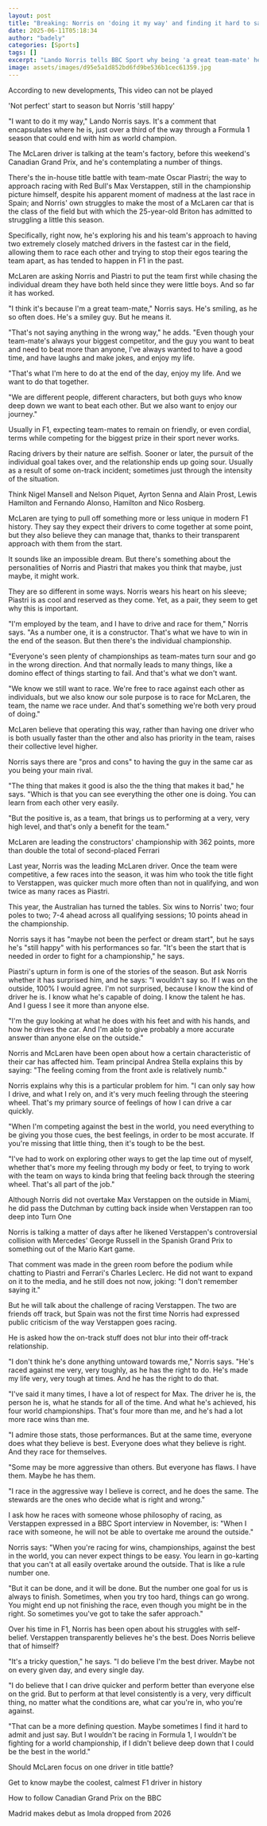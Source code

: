```yaml
---
layout: post
title: "Breaking: Norris on 'doing it my way' and finding it hard to say he is 'the best'"
date: 2025-06-11T05:18:34
author: "badely"
categories: [Sports]
tags: []
excerpt: "Lando Norris tells BBC Sport why being 'a great team-mate' helps keep the harmony within McLaren and discusses the challenge of racing against Max Ver"
image: assets/images/d95e5a1d852bd6fd9be536b1cec61359.jpg
---
```


According to new developments, This video can not be played

'Not perfect' start to season but Norris 'still happy'

"I want to do it my way," Lando Norris says. It's a comment that encapsulates where he is, just over a third of the way through a Formula 1 season that could end with him as world champion.

The McLaren driver is talking at the team's factory, before this weekend's Canadian Grand Prix, and he's contemplating a number of things.

There's the in-house title battle with team-mate Oscar Piastri; the way to approach racing with Red Bull's Max Verstappen, still in the championship picture himself, despite his apparent moment of madness at the last race in Spain; and Norris' own struggles to make the most of a McLaren car that is the class of the field but with which the 25-year-old Briton has admitted to struggling a little this season.

Specifically, right now, he's exploring his and his team's approach to having two extremely closely matched drivers in the fastest car in the field, allowing them to race each other and trying to stop their egos tearing the team apart, as has tended to happen in F1 in the past.

McLaren are asking Norris and Piastri to put the team first while chasing the individual dream they have both held since they were little boys. And so far it has worked.

"I think it's because I'm a great team-mate," Norris says. He's smiling, as he so often does. He's a smiley guy. But he means it.

"That's not saying anything in the wrong way," he adds. "Even though your team-mate's always your biggest competitor, and the guy you want to beat and need to beat more than anyone, I've always wanted to have a good time, and have laughs and make jokes, and enjoy my life.

"That's what I'm here to do at the end of the day, enjoy my life. And we want to do that together.

"We are different people, different characters, but both guys who know deep down we want to beat each other. But we also want to enjoy our journey."

Usually in F1, expecting team-mates to remain on friendly, or even cordial, terms while competing for the biggest prize in their sport never works.

Racing drivers by their nature are selfish. Sooner or later, the pursuit of the individual goal takes over, and the relationship ends up going sour. Usually as a result of some on-track incident; sometimes just through the intensity of the situation.

Think Nigel Mansell and Nelson Piquet, Ayrton Senna and Alain Prost, Lewis Hamilton and Fernando Alonso, Hamilton and Nico Rosberg.

McLaren are tying to pull off something more or less unique in modern F1 history. They say they expect their drivers to come together at some point, but they also believe they can manage that, thanks to their transparent approach with them from the start.

It sounds like an impossible dream. But there's something about the personalities of Norris and Piastri that makes you think that maybe, just maybe, it might work.

They are so different in some ways. Norris wears his heart on his sleeve; Piastri is as cool and reserved as they come. Yet, as a pair, they seem to get why this is important.

"I'm employed by the team, and I have to drive and race for them," Norris says. "As a number one, it is a constructor. That's what we have to win in the end of the season. But then there's the individual championship.

"Everyone's seen plenty of championships as team-mates turn sour and go in the wrong direction. And that normally leads to many things, like a domino effect of things starting to fail. And that's what we don't want.

"We know we still want to race. We're free to race against each other as individuals, but we also know our sole purpose is to race for McLaren, the team, the name we race under. And that's something we're both very proud of doing."

McLaren believe that operating this way, rather than having one driver who is both usually faster than the other and also has priority in the team, raises their collective level higher.

Norris says there are "pros and cons" to having the guy in the same car as you being your main rival.

"The thing that makes it good is also the the thing that makes it bad," he says. "Which is that you can see everything the other one is doing. You can learn from each other very easily.

"But the positive is, as a team, that brings us to performing at a very, very high level, and that's only a benefit for the team."

McLaren are leading the constructors' championship with 362 points, more than double the total of second-placed Ferrari

Last year, Norris was the leading McLaren driver. Once the team were competitive, a few races into the season, it was him who took the title fight to Verstappen, was quicker much more often than not in qualifying, and won twice as many races as Piastri.

This year, the Australian has turned the tables. Six wins to Norris' two; four poles to two; 7-4 ahead across all qualifying sessions; 10 points ahead in the championship.

Norris says it has "maybe not been the perfect or dream start", but he says he's "still happy" with his performances so far. "It's been the start that is needed in order to fight for a championship," he says.

Piastri's upturn in form is one of the stories of the season. But ask Norris whether it has surprised him, and he says: "I wouldn't say so. If I was on the outside, 100% I would agree. I'm not surprised, because I know the kind of driver he is. I know what he's capable of doing. I know the talent he has. And I guess I see it more than anyone else.

"I'm the guy looking at what he does with his feet and with his hands, and how he drives the car. And I'm able to give probably a more accurate answer than anyone else on the outside."

Norris and McLaren have been open about how a certain characteristic of their car has affected him. Team principal Andrea Stella explains this by saying: "The feeling coming from the front axle is relatively numb."

Norris explains why this is a particular problem for him. "I can only say how I drive, and what I rely on, and it's very much feeling through the steering wheel. That's my primary source of feelings of how I can drive a car quickly.

"When I'm competing against the best in the world, you need everything to be giving you those cues, the best feelings, in order to be most accurate. If you're missing that little thing, then it's tough to be the best.

"I've had to work on exploring other ways to get the lap time out of myself, whether that's more my feeling through my body or feet, to trying to work with the team on ways to kinda bring that feeling back through the steering wheel. That's all part of the job."

Although Norris did not overtake Max Verstappen on the outside in Miami, he did pass the Dutchman by cutting back inside when Verstappen ran too deep into Turn One

Norris is talking a matter of days after he likened Verstappen's controversial collision with Mercedes' George Russell in the Spanish Grand Prix to something out of the Mario Kart game.

That comment was made in the green room before the podium while chatting to Piastri and Ferrari's Charles Leclerc. He did not want to expand on it to the media, and he still does not now, joking: "I don't remember saying it."

But he will talk about the challenge of racing Verstappen. The two are friends off track, but Spain was not the first time Norris had expressed public criticism of the way Verstappen goes racing.

He is asked how the on-track stuff does not blur into their off-track relationship.

"I don't think he's done anything untoward towards me," Norris says. "He's raced against me very, very toughly, as he has the right to do. He's made my life very, very tough at times. And he has the right to do that.

"I've said it many times, I have a lot of respect for Max. The driver he is, the person he is, what he stands for all of the time. And what he's achieved, his four world championships. That's four more than me, and he's had a lot more race wins than me.

"I admire those stats, those performances. But at the same time, everyone does what they believe is best. Everyone does what they believe is right. And they race for themselves.

"Some may be more aggressive than others. But everyone has flaws. I have them. Maybe he has them.

"I race in the aggressive way I believe is correct, and he does the same. The stewards are the ones who decide what is right and wrong."

I ask how he races with someone whose philosophy of racing, as Verstappen expressed in a BBC Sport interview in November, is: "When I race with someone, he will not be able to overtake me around the outside."

Norris says: "When you're racing for wins, championships, against the best in the world, you can never expect things to be easy. You learn in go-karting that you can't at all easily overtake around the outside. That is like a rule number one.

"But it can be done, and it will be done. But the number one goal for us is always to finish. Sometimes, when you try too hard, things can go wrong. You might end up not finishing the race, even though you might be in the right. So sometimes you've got to take the safer approach."

Over his time in F1, Norris has been open about his struggles with self-belief. Verstappen transparently believes he's the best. Does Norris believe that of himself?

"It's a tricky question," he says. "I do believe I'm the best driver. Maybe not on every given day, and every single day.

"I do believe that I can drive quicker and perform better than everyone else on the grid. But to perform at that level consistently is a very, very difficult thing, no matter what the conditions are, what car you're in, who you're against.

"That can be a more defining question. Maybe sometimes I find it hard to admit and just say. But I wouldn't be racing in Formula 1, I wouldn't be fighting for a world championship, if I didn't believe deep down that I could be the best in the world."

Should McLaren focus on one driver in title battle?

Get to know maybe the coolest, calmest F1 driver in history

How to follow Canadian Grand Prix on the BBC

Madrid makes debut as Imola dropped from 2026

